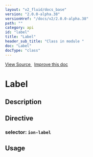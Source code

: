 ```yaml
---
layout: "v2_fluid/docs_base"
version: "2.0.0-alpha.38"
versionHref: "/docs/v2/2.0.0-alpha.38"
path: ""
category: api
id: "label"
title: "Label"
header_sub_title: "Class in module "
doc: "Label"
docType: "class"
---
```





<div class="improve-docs">
  <a href='http://github.com/driftyco/ionic2/tree/master/ionic/components/text-input/label.ts#L4'>
    View Source
  </a>
  &nbsp;
  <a href='http://github.com/driftyco/ionic2/edit/master/ionic/components/text-input/label.ts#L4'>
    Improve this doc
  </a>

  <!-- TODO(drewrygh, perrygovier): render this block in the correct location, markup identical to component docs -->

</div>




<h1 class="api-title">


Label






</h1>






<h2>Description</h2>



<h2>Directive</h2>
<h3>selector: <code>ion-label</code></h3>
<h2>Usage</h2>



<!-- end content block -->


<!-- end body block -->


